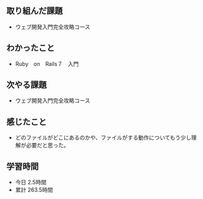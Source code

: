 ## 取り組んだ課題
- ウェブ開発入門完全攻略コース
## わかったこと
- Ruby　on　Rails７　入門
## 次やる課題
- ウェブ開発入門完全攻略コース
## 感じたこと
- どのファイルがどこにあるのかや、ファイルがする動作についてもう少し理解が必要だと思った。
## 学習時間
- 今日 2.5時間
- 累計 263.5時間
